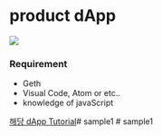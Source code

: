 # product dApp

![](/img/preview.gif)

### Requirement

- Geth
- Visual Code, Atom or etc..
- knowledge of javaScript

[해당 dApp Tutorial](https://developer-mac.tistory.com/85)#   s a m p l e 1  
 #   s a m p l e 1  
 